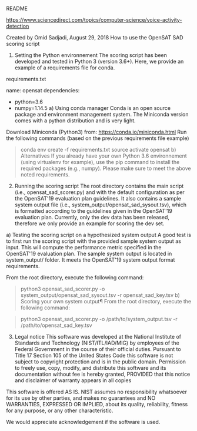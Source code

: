 README

https://www.sciencedirect.com/topics/computer-science/voice-activity-detection

Created by Omid Sadjadi, August 29, 2018
How to use the OpenSAT SAD scoring script
1) Setting the Python environnement
The scoring script has been developed and tested in Python 3 (version 3.6+). Here, we provide an example of a requirements file for conda.

requirements.txt

name: opensat
dependencies:
  - python=3.6
  - numpy=1.14.5
a) Using conda manager
Conda is an open source package and environment management system. The Miniconda version comes with a python distribution and is very light.

Download Miniconda (Python3) from: https://conda.io/miniconda.html
Run the following commands (based on the previous requirements file example)
> conda env create -f requirements.txt
> source activate opensat
b) Alternatives
If you already have your own Python 3.6 environnement (using virtualenv for example), use the pip command to install the required packages (e.g., numpy). Please make sure to meet the above noted requirements.

2) Running the scoring script
The root directory contains the main script (i.e., opensat_sad_scorer.py) and with the default configuration as per the OpenSAT'19 evaluation plan guidelines. It also contains a sample system output file (i.e., system_output/opensat_sad_sysout.tsv), which is formatted according to the guidelines given in the OpenSAT'19 evaluation plan. Currently, only the dev data has been released, therefore we only provide an example for scoring the dev set.

a) Testing the scoring script on a hypothesized system output
A good test is to first run the scoring script with the provided sample system output as input. This will compute the performance metric specified in the OpenSAT'19 evaluation plan. The sample system output is located in system_output/ folder. It meets the OpenSAT'19 system output format requirements.

From the root directory, execute the following command:

> python3 opensat_sad_scorer.py -o system_output/opensat_sad_sysout.tsv -r opensat_sad_key.tsv
b) Scoring your own system output¶
From the root directory, execute the following command:

> python3 opensat_sad_scorer.py -o /path/to/system_output.tsv -r /path/to/opensat_sad_key.tsv
3) Legal notice
This software was developed at the National Institute of Standards and Technology (NIST/ITL/IAD/MIG) by employees of the Federal Government in the course of their official duties. Pursuant to Title 17 Section 105 of the United States Code this software is not subject to copyright protection and is in the public domain. Permission to freely use, copy, modify, and distribute this software and its documentation without fee is hereby granted, PROVIDED that this notice and disclaimer of warranty appears in all copies

This software is offered AS IS. NIST assumes no responsibility whatsoever for its use by other parties, and makes no guarantees and NO WARRANTIES, EXPRESSED OR IMPLIED, about its quality, reliability, fitness for any purpose, or any other characteristic.

We would appreciate acknowledgement if the software is used.
